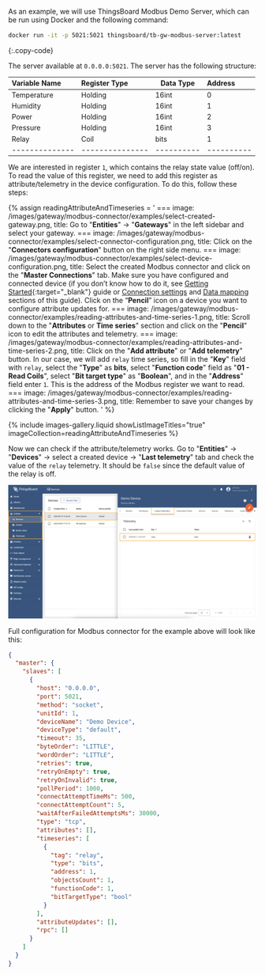 As an example, we will use ThingsBoard Modbus Demo Server, which can be run using Docker and the following command:

```bash
docker run -it -p 5021:5021 thingsboard/tb-gw-modbus-server:latest
```
{:.copy-code}

The server available at `0.0.0.0:5021`. The server has the following structure:

| Variable Name  | Register Type   | Data Type  | Address    |
|:---------------|:----------------|------------|:-----------|
| Temperature    | Holding         | 16int      | 0          |
| Humidity       | Holding         | 16int      | 1          |
| Power          | Holding         | 16int      | 2          |
| Pressure       | Holding         | 16int      | 3          |
| Relay          | Coil            | bits       | 1          |
| -------------- | --------------- | ---------- | ---------- |

We are interested in register `1`, which contains the relay state value (off/on).
To read the value of this register, we need to add this register as attribute/telemetry in the device configuration. 
To do this, follow these steps:

{% assign readingAttributeAndTimeseries = '
    ===
        image: /images/gateway/modbus-connector/examples/select-created-gateway.png,
        title: Go to "**Entities**" → "**Gateways**" in the left sidebar and select your gateway.
    ===
        image: /images/gateway/modbus-connector/examples/select-connector-configuration.png,
        title: Click on the "**Connectors configuration**" button on the right side menu.
    ===
        image: /images/gateway/modbus-connector/examples/select-device-configuration.png,
        title: Select the created Modbus connector and click on the "**Master Connections**" tab. Make sure you have configured and connected device (if you don’t know how to do it, see [Getting Started](/docs/iot-gateway/getting-started/?connectorsCreation=modbus){:target="_blank"} guide or [Connection settings](/docs/iot-gateway/config/modbus/#connection-settings) and [Data mapping](/docs/iot-gateway/config/modbus/#data-mapping) sections of this guide). Click on the “**Pencil**” icon on a device you want to configure attribute updates for.
    ===
        image: /images/gateway/modbus-connector/examples/reading-attributes-and-time-series-1.png,
        title: Scroll down to the "**Attributes** or **Time series**" section and click on the "**Pencil**" icon to edit the attributes and telemetry.
    ===
        image: /images/gateway/modbus-connector/examples/reading-attributes-and-time-series-2.png,
        title: Click on the "**Add attribute**" or "**Add telemetry**" button. In our case, we will add `relay` time series, so fill in the "**Key**" field with `relay`, select the "**Type**" as **bits**, select "**Function code**" field as "**01 - Read Coils**", select "**Bit target type**" as "**Boolean**", and in the "**Address**" field enter `1`. This is the address of the Modbus register we want to read.
    ===
        image: /images/gateway/modbus-connector/examples/reading-attributes-and-time-series-3.png,
        title: Remember to save your changes by clicking the "**Apply**" button.
'
%}

{% include images-gallery.liquid showListImageTitles="true" imageCollection=readingAttributeAndTimeseries %}

Now we can check if the attribute/telemetry works. Go to "**Entities**" → "**Devices**" → select a created
device → "**Last telemetry**" tab and check the value of the `relay` telemetry. It should be `false` since the 
default value of the relay is off.

![image](/images/gateway/modbus-connector/examples/reading-attributes-and-time-series-4.png)

Full configuration for Modbus connector for the example above will look like this:

```json
{
  "master": {
    "slaves": [
      {
        "host": "0.0.0.0",
        "port": 5021,
        "method": "socket",
        "unitId": 1,
        "deviceName": "Demo Device",
        "deviceType": "default",
        "timeout": 35,
        "byteOrder": "LITTLE",
        "wordOrder": "LITTLE",
        "retries": true,
        "retryOnEmpty": true,
        "retryOnInvalid": true,
        "pollPeriod": 1000,
        "connectAttemptTimeMs": 500,
        "connectAttemptCount": 5,
        "waitAfterFailedAttemptsMs": 30000,
        "type": "tcp",
        "attributes": [],
        "timeseries": [
          {
            "tag": "relay",
            "type": "bits",
            "address": 1,
            "objectsCount": 1,
            "functionCode": 1,
            "bitTargetType": "bool"
          }
        ],
        "attributeUpdates": [],
        "rpc": []
      }
    ]
  }
}
```
